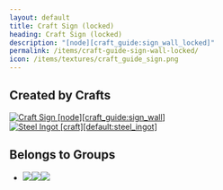 ```yaml
---
layout: default
title: Craft Sign (locked)
heading: Craft Sign (locked)
description: "[node][craft_guide:sign_wall_locked]"
permalink: /items/craft-guide-sign-wall-locked/
icon: /items/textures/craft_guide_sign.png
---
```



## Created by Crafts

<div class="craft">
    <div>
        <span><a href="{{site.baseurl}}/items/craft-guide-sign-wall/"><img src="{{site.baseurl}}/assets/img/items/textures/craft_guide_sign.png" data-toggle="tooltip" title="Craft Sign [node][craft_guide:sign_wall]"></a></span>
        <span><a href="{{site.baseurl}}/items/default-steel-ingot/"><img src="{{site.baseurl}}/assets/img/items/textures/default_steel_ingot.png" data-toggle="tooltip" title="Steel Ingot [craft][default:steel_ingot]"></a></span>
        <span></span>
    </div>
    <div>
        <span></span>
        <span></span>
        <span></span>
    </div>
    <div>
        <span></span>
        <span></span>
        <span></span>
    </div>
</div>


## Belongs to Groups

<ul class="list-items clearfix">
    <li><a href="{{site.baseurl}}/items/group-book/"><span class="item-group" data-toggle="tooltip" title="Group: Book [group][book]"><img src="{{site.baseurl}}/assets/img/items/textures/craft_guide_sign.png"><img src="{{site.baseurl}}/assets/img/items/textures/craft_guide_sign.png"><img src="{{site.baseurl}}/assets/img/items/textures/default_book.png"></span></a></li>
</ul>
